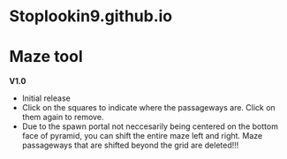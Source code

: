 # Stoplookin9.github.io


# Maze tool
**V1.0**
* Initial release
* Click on the squares to indicate where the passageways are. Click on them again to remove.
* Due to the spawn portal not neccesarily being centered on the bottom face of pyramid, you can shift the entire maze left and right. Maze passageways that are shifted beyond the grid are deleted!!!
